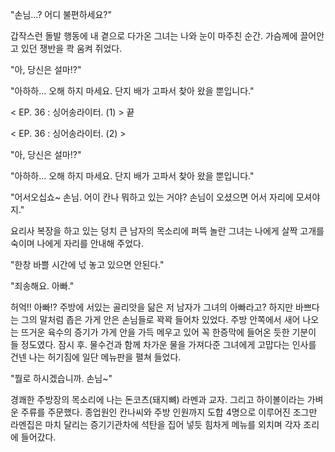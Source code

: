 "손님...? 어디 불편하세요?" 

갑작스런 돌발 행동에 내 곁으로 다가온 그녀는 나와 눈이 마주친 순간. 가슴께에 끌어안고 있던 쟁반을 콱 움켜 쥐었다. 

"아, 당신은 설마!?" 

"아하하... 오해 하지 마세요. 단지 배가 고파서 찾아 왔을 뿐입니다."

< EP. 36 : 싱어송라이터. (1) > 끝

< EP. 36 : 싱어송라이터. (2) >

"아, 당신은 설마!?" 

"아하하... 오해 하지 마세요. 단지 배가 고파서 찾아 왔을 뿐입니다." 

"어서오십쇼~ 손님. 어이 칸나 뭐하고 있는 거야? 손님이 오셨으면 어서 자리에 모셔야지." 

요리사 복장을 하고 있는 덩치 큰 남자의 목소리에 퍼뜩 놀란 그녀는 나에게 살짝 고개를 숙이며 나에게 자리를 안내해 주었다. 

"한창 바쁠 시간에 넋 놓고 있으면 안된다." 

"죄송해요. 아빠." 

허억!! 아빠!? 주방에 서있는 골리앗을 닮은 저 남자가 그녀의 아빠라고? 
하지만 바쁘다는 그의 말처럼 좁은 가게 안은 손님들로 꽉꽉 들어차 있었다. 
주방 안쪽에서 새어 나오는 뜨거운 육수의 증기가 가게 안을 가득 메우고 있어 꼭 한증막에 들어온 듯한 기분이 들 정도였다. 
잠시 후. 물수건과 함께 차가운 물을 가져다준 그녀에게 고맙다는 인사를 건넨 나는 허기짐에 일단 메뉴판을 펼쳐 들었다. 

"뭘로 하시겠습니까. 손님~" 

경쾌한 주방장의 목소리에 나는 돈코츠(돼지뼈) 라멘과 교자. 그리고 하이볼이라는 가벼운 주류를 주문했다. 
종업원인 칸나씨와 주방 인원까지 도합 4명으로 이루어진 조그만 라멘집은 마치 달리는 증기기관차에 석탄을 집어 넣듯 힘차게 메뉴를 외치며 각자 조리에 들어갔다. 